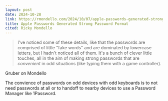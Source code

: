 ```yaml
---
layout: post
date: 2024-10-28
link: https://rmondello.com/2024/10/07/apple-passwords-generated-strong-password-format/
title: Apple Passwords Generated Strong Password Format
cited: Ricky Mondello
---
```


> I've noticed some of these details, like that the passwords are comprised of little "fake words" and are dominated by lowercase letters, but I hadn't noticed all of them. It's a bunch of clever little touches, all in the aim of making strong passwords that are _convenient_ in odd situations (like typing them with a game controller).

Gruber on Mondello

The convience of passwords on odd devices with odd keyboards is to not need passwords at all or to handoff to nearby devices to use a Password Manager like 1Password.
